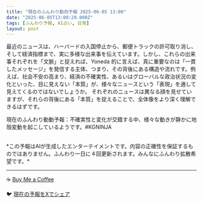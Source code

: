 ```yaml
---
title: "現在のふんわり動向予報 2025-06-05 13:00"
date: "2025-06-05T13:00:29.000Z"
tags: [ふんわり予報, AI占い, 日常]
layout: post
---
```


最近のニュースは、ハーバードの入国停止から、郵便トラックの許可取り消し、そして経済指標まで、実に多様な出来事を伝えています。しかし、これらの出来事それぞれを「文脈」と捉えれば、Yoneda 的に言えば、真に重要なのは「一貫したメッセージ」を発信する主体、つまり、その背後にある構造や流れです。例えば、社会不安の高まり、経済の不確実性、あるいはグローバルな政治状況の変化といった、目に見えない「本質」が、様々なニュースという「表現」を通して見えてくるのではないでしょうか。  それぞれのニュースは異なる顔を見せていますが、それらの背後にある「本質」を捉えることで、全体像をより深く理解できるはずです。

現在のふんわり動動予報：不確実性と変化が交錯する中、様々な動きが静かに地殻変動を起こしているようです。#KGNINJA

<br>
*この予報はAIが生成したエンターテイメントです。内容の正確性を保証するものではありません。ふんわり一日に４回更新されます。みんなにふんわり拡散希望です。*

---
☕️ [Buy Me a Coffee](https://www.buymeacoffee.com/kgninja)

🐦 [現在の予報をXでシェア](https://twitter.com/intent/tweet?text=%E7%8F%BE%E5%9C%A8%E3%81%AE%E3%81%B5%E3%82%93%E3%82%8F%E3%82%8A%E4%BA%88%E5%A0%B1%3A%20%E3%80%8C%E6%9C%80%E8%BF%91%E3%81%AE%E3%83%8B%E3%83%A5%E3%83%BC%E3%82%B9%E3%81%AF%E3%80%81%E3%83%8F%E3%83%BC%E3%83%90%E3%83%BC%E3%83%89%E3%81%AE%E5%85%A5%E5%9B%BD%E5%81%9C%E6%AD%A2%E3%81%8B%E3%82%89%E3%80%81%E9%83%B5%E4%BE%BF%E3%83%88%E3%83%A9%E3%83%83%E3%82%AF%E3%81%AE%E8%A8%B1%E5%8F%AF%E5%8F%96%E3%82%8A%E6%B6%88%E3%81%97%E3%80%81%E3%81%9D%E3%81%97%E3%81%A6%E7%B5%8C%E6%B8%88%E6%8C%87%E6%A8%99%E3%81%BE%E3%81%A7%E3%80%81%E5%AE%9F%E3%81%AB%E5%A4%9A%E6%A7%98%E3%81%AA%E5%87%BA%E6%9D%A5%E4%BA%8B%E3%82%92%E4%BC%9D%E3%81%88%E3%81%A6%E3%81%84%E3%81%BE%E3%81%99%E3%80%82%E3%80%8D%23KGNINJA%20%E7%B6%9A%E3%81%8D%E3%81%AF%E3%83%96%E3%83%AD%E3%82%B0%E3%81%A7%EF%BC%81%F0%9F%91%87&url=https%3A%2F%2Fkg-ninja.github.io%2FFunwariyoso%2F)
